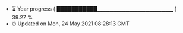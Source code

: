 - ⏳ Year progress { ███████████▁▁▁▁▁▁▁▁▁▁▁▁▁▁▁▁▁▁▁ } 39.27 %
- ⏰ Updated on Mon, 24 May 2021 08:28:13 GMT

